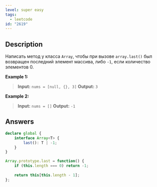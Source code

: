 ```yaml
---
level: super easy
tags:
  - leetcode
id: "2619"
---
```

## Description

Написать метод у класса `Array`, чтобы при вызове `array.last()` был возвращен последний элемент массива, либо `-1`, если количество элементов 0.

**Example 1:**
>**Input:** `nums = [null, {}, 3]`
>**Output:**  `3`

**Example 2:**
>**Input:** `nums = []`
>**Output:**  `-1`
## Answers

```typescript
declare global {
    interface Array<T> {
        last(): T | -1;
    }
}

Array.prototype.last = function() {
    if (this.length === 0) return -1;
    
    return this[this.length - 1];
};
```